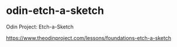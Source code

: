 # odin-etch-a-sketch

Odin Project: Etch-a-Sketch

https://www.theodinproject.com/lessons/foundations-etch-a-sketch